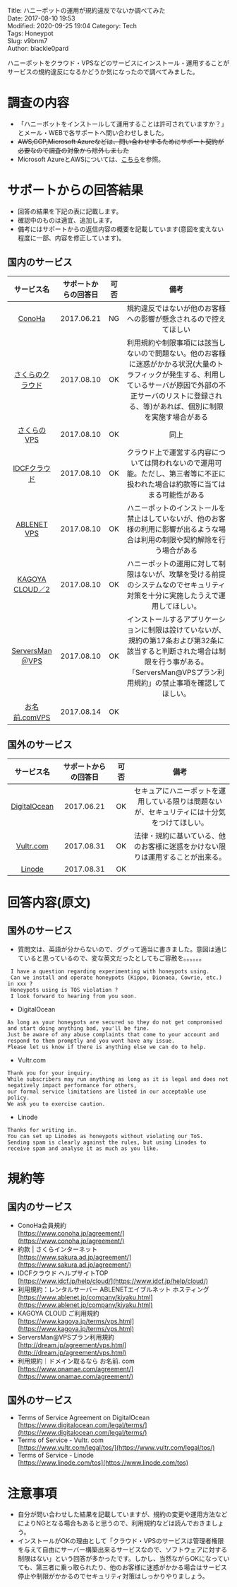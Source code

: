 Title:     ハニーポットの運用が規約違反でないか調べてみた  
Date:      2017-08-10 19:53  
Modified:  2020-09-25 19:04
Category:  Tech  
Tags:	   Honeypot    
Slug:	   v9bnm7  
Author:    blackle0pard  

ハニーポットをクラウド・VPSなどのサービスにインストール・運用することがサービスの規約違反になるかどうか気になったので調べてみました。  

# 調査の内容
- 「ハニーポットをインストールして運用することは許可されていますか？」とメール・WEBで各サポートへ問い合わせしました。  
- <s>AWS,GCP,Microsoft Azureなどは、問い合わせするためにサポート契約が必要なので調査の対象から除外しました</s> 
- Microsoft AzureとAWSについては、[こちら](http://blackle0pard.net/wxn7jq/)を参照。  

# サポートからの回答結果  
- 回答の結果を下記の表に記載します。
- 確認中のものは適宜、追加します。
- 備考にはサポートからの返信内容の概要を記載しています(意図を変えない程度に一部、内容を修正しています)。    

## 国内のサービス
| サービス名 | サポートからの回答日 | 可否 | 備考 |
|:-----------:|:------------:|:------------:|:------------:|  
| [ConoHa](https://www.conoha.jp/) | 2017.06.21 | NG | 規約違反ではないが他のお客様への影響が懸念されるので控えてほしい
| [さくらのクラウド](http://cloud.sakura.ad.jp/) | 2017.08.10 | OK | 利用規約や制限事項には該当しないので問題ない。他のお客様に迷惑がかかる状況(大量のトラフィックが発生する、利用しているサーバが原因で外部の不正サーバのリストに登録される、等)があれば、個別に制限を実施す場合がある |
| [さくらのVPS](http://vps.sakura.ad.jp/) | 2017.08.10 | OK | 同上 |
| [IDCFクラウド](https://www.idcf.jp/cloud/) | 2017.08.10 | OK | クラウド上で運営する内容については問われないので運用可能。ただし、第三者等に不正に扱われた場合は約款等に当てはまる可能性がある | 
| [ABLENET VPS](https://www.ablenet.jp/vps/) | 2017.08.10 | OK | ハニーポットのインストールを禁止はしていないが、他のお客様の利用に影響が出るような場合は利用の制限や契約解除を行う場合がある | 
| [KAGOYA CLOUD／2](https://www.kagoya.jp/cloud/vps/) | 2017.08.10 | OK | ハニーポットの運用に対して制限はないが、攻撃を受ける前提のシステムなのでセキュリティ対策を十分に実施したうえで運用してほしい。 | 
| [ServersMan＠VPS](http://dream.jp/vps/) | 2017.08.10 | OK | インストールするアプリケーションに制限は設けていないが、規約の第17条および第32条に該当すると判断された場合は制限を行う事がある。「ServersMan@VPSプラン利用規約」の禁止事項を確認してほしい。 |
| [お名前.comVPS](https://www.onamae.com/server/vps/) | 2017.08.14 | OK |  |  

## 国外のサービス
| サービス名 | サポートからの回答日 | 可否 | 備考 |
|:-----------:|:------------:|:------------:|:------------:|  
| [DigitalOcean](https://www.digitalocean.com/) | 2017.06.21 | OK | セキュアにハニーポットを運用している限りは問題ないが、セキュリティには十分気をつけてほしい。 |
| [Vultr.com](https://www.vultr.com/) | 2017.08.31 | OK | 法律・規約に基いている、他のお客様に迷惑をかけない限りは運用することが出来る。 |
| [Linode](https://www.linode.com/) | 2017.08.31 | OK |  |

# 回答内容(原文)  
## 国外のサービス
- 質問文は、英語が分からないので、ググって適当に書きました。意図は通じていると思っているので、変な英文だったとしてもご容赦を。。。。。。  
```
 I have a question regarding experimenting with honeypots using.
 Can we install and operate honeypots (Kippo, Dionaea, Cowrie, etc.) in xxx ?
 Honeypots using is TOS violation ?
 I look forward to hearing from you soon.
```
- DigitalOcean  
```
As long as your honeypots are secured so they do not get compromised and start doing anything bad, you'll be fine.  
Just be aware of any abuse complaints that come to your account and respond to them promptly and you wont have any issue.  
Please let us know if there is anything else we can do to help.
```
- Vultr.com  
```
Thank you for your inquiry. 
While subscribers may run anything as long as it is legal and does not negatively impact performance for others, 
our formal service limitations are listed in our acceptable use policy. 
We ask you to exercise caution. 
```
- Linode  
```
Thanks for writing in. 
You can set up Linodes as honeypots without violating our ToS. 
Sending spam is clearly against the rules, but using Linodes to receive spam and analyse it as much as you like.
```
# 規約等
## 国内のサービス
- ConoHa会員規約  
  [https://www.conoha.jp/agreement/](https://www.conoha.jp/agreement/)   
- 約款 | さくらインターネット  
  [https://www.sakura.ad.jp/agreement/](https://www.sakura.ad.jp/agreement/) 
- IDCFクラウド ヘルプサイトTOP  
  [https://www.idcf.jp/help/cloud/](https://www.idcf.jp/help/cloud/) 
- 利用規約：レンタルサーバー ABLENETエイブルネット ホスティング  
  [https://www.ablenet.jp/company/kiyaku.html](https://www.ablenet.jp/company/kiyaku.html) 
- KAGOYA CLOUD ご利用規約    
  [https://www.kagoya.jp/terms/vps.html](https://www.kagoya.jp/terms/vps.html) 
- ServersMan@VPSプラン利用規約  
  [http://dream.jp/agreement/vps.html](http://dream.jp/agreement/vps.html) 
- 利用規約｜ドメイン取るなら お名前. com  
  [https://www.onamae.com/agreement/](https://www.onamae.com/agreement/) 
  
## 国外のサービス
- Terms of Service Agreement on DigitalOcean  
  [https://www.digitalocean.com/legal/terms/](https://www.digitalocean.com/legal/terms/) 
- Terms of Service - Vultr. com  
  [https://www.vultr.com/legal/tos/](https://www.vultr.com/legal/tos/)
- Terms of Service - Linode  
  [https://www.linode.com/tos](https://www.linode.com/tos)
  
# 注意事項
- 自分が問い合わせした結果を記載していますが、規約の変更や運用方法などによりNGとなる場合もあると思うので、利用規約などは読んでおきましょう。
- インストールがOKの理由として「クラウド・VPSのサービスは管理者権限を与えて自由にサーバー構築出来るサービスなので、ソフトウェアに対する制限はない」という回答が多かったです。しかし、当然ながらOKになっていても、第三者に乗っ取られたり、他のお客様に迷惑がかかる場合はサービス停止や制限がかかるのでセキュリティ対策はしっかりやりましょう。


